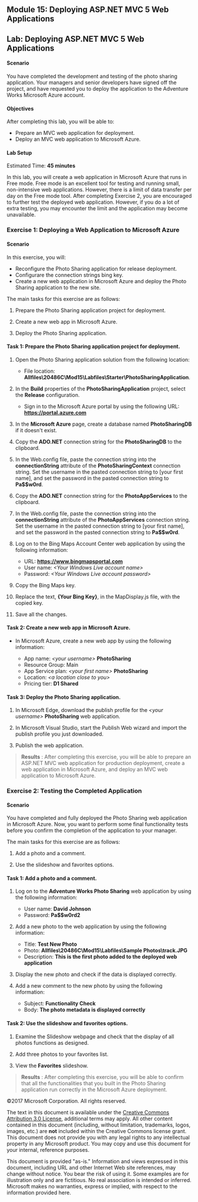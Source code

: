 ## Module 15: Deploying ASP.NET MVC 5 Web Applications

## Lab: Deploying ASP.NET MVC 5 Web Applications

#### Scenario

You have completed the development and testing of the photo sharing application. Your managers and senior developers have signed off the project, and have requested you to deploy the application to the Adventure Works Microsoft Azure account.

#### Objectives

After completing this lab, you will be able to:

- Prepare an MVC web application for deployment.
- Deploy an MVC web application to Microsoft Azure.

#### Lab Setup

Estimated Time: **45 minutes**

In this lab, you will create a web application in Microsoft Azure that runs in Free mode. Free mode is an excellent tool for testing and running small, non-intensive web applications. However, there is a limit of data transfer per day on the Free mode tool. After completing Exercise 2, you are encouraged to further test the deployed web application. However, if you do a lot of extra testing, you may encounter the limit and the application may become unavailable.

### Exercise 1: Deploying a Web Application to Microsoft Azure

#### Scenario

In this exercise, you will:

- Reconfigure the Photo Sharing application for release deployment.
- Configurare the connection strings bing key.
- Create a new web application in Microsoft Azure and deploy the Photo Sharing application to the new site.

The main tasks for this exercise are as follows:

1. Prepare the Photo Sharing application project for deployment.

2. Create a new web app in Microsoft Azure.

3. Deploy the Photo Sharing application.

#### Task 1: Prepare the Photo Sharing application project for deployment.

1. Open the Photo Sharing application solution from the following location:

	- File location: **Allfiles\20486C\Mod15\Labfiles\Starter\PhotoSharingApplication**.

2. In the **Build** properties of the **PhotoSharingApplication** project, select the **Release** configuration.

	- Sign in to the Microsoft Azure portal by using the following URL: **https://portal.azure.com**

3. In the **Microsoft Azure** page, create a database named **PhotoSharingDB** if it doesn't exist.
4. Copy the **ADO.NET** connection string for the **PhotoSharingDB** to the clipboard.
5. In the Web.config file, paste the connection string into the **connectionString** attribute of the **PhotoSharingContext** connection string. Set the username in the pasted connection string to [your first name], and set the password in the pasted connection string to **Pa$$w0rd**.
6. Copy the **ADO.NET** connection string for the **PhotoAppServices** to the clipboard.
7. In the Web.config file, paste the connection string into the **connectionString** attribute of the **PhotoAppServices** connection string. Set the username in the pasted connection string to [your first name], and set the password in the pasted connection string to **Pa$$w0rd**.
8. Log on to the Bing Maps Account Center web application by using the following information:

	- URL: **https://www.bingmapsportal.com**
	- User name: _&lt;Your Windows Live account name&gt;_
	- Password: _&lt;Your Windows Live account password&gt;_

9. Copy the Bing Maps key.
10. Replace the text, **{Your Bing Key}**, in the MapDisplay.js file, with the copied key.
11. Save all the changes.

#### Task 2: Create a new web app in Microsoft Azure.

- In Microsoft Azure, create a new web app by using the following information:

	- App name: _&lt;your username&gt;_ **PhotoSharing**
	- Resource Group: Main
	- App Service plan: _&lt;your first name&gt;_ **PhotoSharing**
	- Location: _&lt;a location close to you&gt;_
	- Pricing tier: **D1 Shared**

#### Task 3: Deploy the Photo Sharing application.

1. In Microsoft Edge, download the publish profile for the _&lt;your username&gt;_ **PhotoSharing** web application.

2. In Microsoft Visual Studio, start the Publish Web wizard and import the publish profile you just downloaded.
3. Publish the web application.

  >**Results** : After completing this exercise, you will be able to prepare an ASP.NET MVC web application for production deployment, create a web application in Microsoft Azure, and deploy an MVC web application to Microsoft Azure.

### Exercise 2: Testing the Completed Application

#### Scenario

You have completed and fully deployed the Photo Sharing web application in Microsoft Azure. Now, you want to perform some final functionality tests before you confirm the completion of the application to your manager.

The main tasks for this exercise are as follows:

1. Add a photo and a comment.

2. Use the slideshow and favorites options.

#### Task 1: Add a photo and a comment.

1. Log on to the **Adventure Works Photo Sharing** web application by using the following information:

	- User name: **David Johnson**
	- Password: **Pa$$w0rd2**

2. Add a new photo to the web application by using the following information:

	- Title: **Test New Photo**
	- Photo: **Allfiles\20486C\Mod15\Labfiles\Sample Photos\track.JPG**
	- Description: **This is the first photo added to the deployed web application**

3. Display the new photo and check if the data is displayed correctly.
4. Add a new comment to the new photo by using the following information:

	- Subject: **Functionality Check**
	- Body: **The photo metadata is displayed correctly**

#### Task 2: Use the slideshow and favorites options.

1. Examine the Slideshow webpage and check that the display of all photos functions as designed.

2. Add three photos to your favorites list.
3. View the **Favorites** slideshow.

  >**Results** : After completing this exercise, you will be able to confirm that all the functionalities that you built in the Photo Sharing application run correctly in the Microsoft Azure deployment.
  
©2017 Microsoft Corporation. All rights reserved.

The text in this document is available under the  [Creative Commons Attribution 3.0 License](https://creativecommons.org/licenses/by/3.0/legalcode), additional terms may apply. All other content contained in this document (including, without limitation, trademarks, logos, images, etc.) are  **not**  included within the Creative Commons license grant. This document does not provide you with any legal rights to any intellectual property in any Microsoft product. You may copy and use this document for your internal, reference purposes.

This document is provided &quot;as-is.&quot; Information and views expressed in this document, including URL and other Internet Web site references, may change without notice. You bear the risk of using it. Some examples are for illustration only and are fictitious. No real association is intended or inferred. Microsoft makes no warranties, express or implied, with respect to the information provided here.
